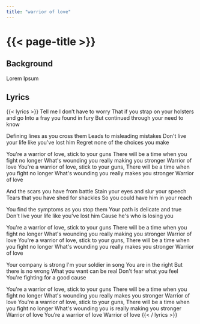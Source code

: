 ```yaml
---
title: "warrior of love"
---
```

# {{< page-title >}}

## Background
Lorem Ipsum

## Lyrics
{{< lyrics >}}
Tell me I don’t have to worry
That if you strap on your holsters and go
Into a fray you found in fury
But continued through your need to know

Defining lines as you cross them
Leads to misleading mistakes
Don't live your life like you've lost him
Regret none of the choices you make

You're a warrior of love, stick to your guns
There will be a time when you fight no longer
What's wounding you really making you stronger
Warrior of love
You're a warrior of love, stick to your guns,
There will be a time when you fight no longer
What's wounding you really makes you stronger
Warrior of love

And the scars you have from battle
Stain your eyes and slur your speech
Tears that you have shed for shackles
So you could have him in your reach

You find the symptoms as you stop them
Your path is delicate and true
Don't live your life like you've lost him
Cause he's who is losing you

You're a warrior of love, stick to your guns
There will be a time when you fight no longer
What's wounding you really making you stronger
Warrior of love
You're a warrior of love, stick to your guns,
There will be a time when you fight no longer
What's wounding you really makes you stronger
Warrior of love

Your company is strong
I'm your soldier in song
You are in the right
But there is no wrong
What you want can be real
Don't fear what you feel
You're fighting for a good cause

You're a warrior of love, stick to your guns
There will be a time when you fight no longer
What's wounding you really makes you stronger
Warrior of love
You're a warrior of love, stick to your guns,
There will be a time when you fight no longer
What's wounding you is really making you stronger
Warrior of love
You’re a warrior of love
Warrior of love
{{< / lyrics >}}
